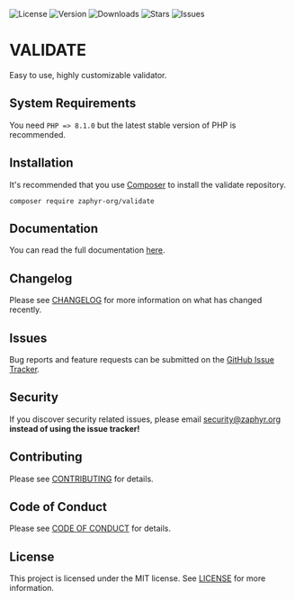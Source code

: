 ![License](https://img.shields.io/github/license/zaphyr-org/validate?style=for-the-badge)
![Version](https://img.shields.io/packagist/v/zaphyr-org/validate?style=for-the-badge)
![Downloads](https://img.shields.io/packagist/dt/zaphyr-org/validate?style=for-the-badge)
![Stars](https://img.shields.io/github/stars/zaphyr-org/validate?style=for-the-badge)
![Issues](https://img.shields.io/github/issues/zaphyr-org/validate?style=for-the-badge)

# VALIDATE

Easy to use, highly customizable validator.

## System Requirements

You need `PHP => 8.1.0` but the latest stable version of PHP is recommended.

## Installation

It's recommended that you use [Composer](https://getcomposer.org/) to install the validate repository.

```console
composer require zaphyr-org/validate
```

## Documentation

You can read the full documentation [here](https://zaphyr.org/docs/2.x/repositories/validate).

## Changelog

Please see [CHANGELOG](CHANGELOG.md) for more information on what has changed recently.

## Issues

Bug reports and feature requests can be submitted on the [GitHub Issue Tracker](https://github.com/zaphyr-org/validate/issues).

## Security

If you discover security related issues, please email security@zaphyr.org **instead of using the issue tracker!**

## Contributing

Please see [CONTRIBUTING](https://zaphyr.org/contributions) for details.

## Code of Conduct

Please see [CODE OF CONDUCT](https://zaphyr.org/contributions#content-code-of-conduct) for details.

## License

This project is licensed under the MIT license. See [LICENSE](LICENSE.md) for more information.
